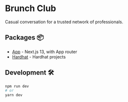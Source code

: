 # Brunch Club

Casual conversation for a trusted network of professionals.

## Packages 📦

- [App](./packages/app) - Next.js 13, with App router
- [Hardhat](./packages/hardhat/) - Hardhat projects

## Development 🛠️

```bash
npm run dev
# or
yarn dev
```
